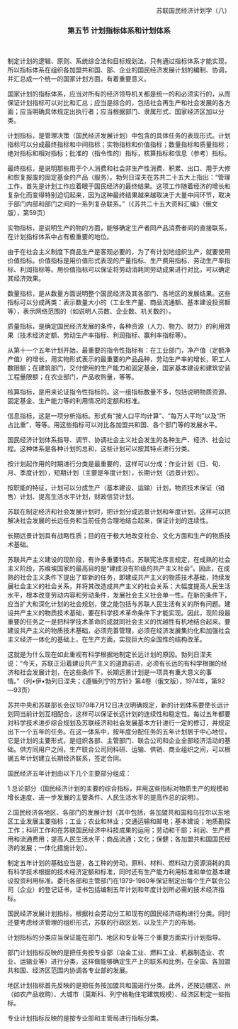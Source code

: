 <p align="right">苏联国民经济计划学（八）

### <p align="center">第五节 计划指标体系和计划体系

 

制定计划的逻辑、原则、系统综合法和目标规划法，只有通过指标体系才能实现，所以指标体系在组织各加盟共和国、部、企业的国民经济发展计划的编制、协调，并汇总成一个统一的国家计划方面，有着重要意义。

国家计划的指标体系，应当对所有的经济领导机关都是统一的和必须实行的，从而保证计划指标可以对比和汇总；应当是综合的，包括社会再生产和社会发展的各方面；应当明确具体规定出执行者；应当根据部门、隶属形式、国家经济区加以分类。

计划指标，是管理决策（国民经济发展计划）中包含的具体任务的表现形式。计划指标可以分成最终指标和中间指标；实物指标和价值指标；数量指标和质量指标；绝对指标和相对指标；批准的（指令性的）指标，核算指标和信息（参考）指标。

最终指标，是说明那些用于个人消费和社会非生产性消费、积累、出口、用于大修和恢复报废的固定基金的产品（服务）。勃列日涅夫在苏共二十五大上指出：“管理工作，首先是计划工作应着眼于国民经济的最终结果。这项工作随着经济的增长和复杂化而变得特别迫切起来，因为这种最终结果越来越取决于大量中间环节，取决于部门内部和部门之间的一系列复杂联系。”（《苏共二十五大资料汇编》（俄文版），第59页）

实物指标，是说明生产的物的方面，能够确定生产者同产品消费者间的直接联系，在计划指标体系中占有极重要的地位。

由于在社会主义制度下商品生产是客观必要的，为了有计划地组织生产，就要使用价值指标。价值指标是用价值形式表现的产量指标、生产费用指标、劳动生产率指标、利润指标等。用价值指标可以保证将劳动消耗同劳动成果进行对比，可以确定其经济效果。

数量指标，是从数量方面说明整个国民经济及其各部门、各地区的发展结果。这些指标可以分成两类：表示数量大小的（工业生产量、商品流通额、基本建设投资额等），表示网络范围的（如说明人员数、企业数、机关数的）。

质量指标，是确定国民经济发展的条件，各种资源（人力、物力、财力）的利用效果（技术经济定额、劳动生产率指标、利润指标、赢利率指标等）。

从第十一个五年计划开始，最重要的指令性指标有：在工业部门，净产值（定额净产值）的增长，用实物形式表示的最重要的产品品种，劳动生产率的增长，职工人数限额；在建筑部门，交付使用的生产能力和固定基金，国家基本建设和建筑安装工程量限额；在农业部门，产品收购量，等等。

核算指标，是用来论证指令性指标的。这一组指标数量不多，包括说明物质资源、固定基金、生产能力等的利用情况的定额和标准。

信息指标，这是一项分析指标。形式有“按人口平均计算”、“每万人平均”以及“所占比重”，等等。用这些指标可以对比各加盟共和国、各个部门等的发展水平。

国民经济计划体系指导、调节、协调社会主义社会发生的各种生产、经济、社会过程。这种体系是各种计划的总和，这些计划可以按其特点进行分类。

按计划起作用的时期进行分类是最重要的，这样可以分成：作业计划《日、旬、月、季度计划），短期计划（主要是年度计划），长期计划（远景计划）。

按职能的特征，计划可以分成生产（基本建设、运输）计划，物资技术保证（销售）计划、提高生活水平计划，财政信贷计划。

苏联在制定经济和社会发展计划时，把计划分成远景计划和年度计划，这样可以把解决社会发展的长远任务和当前任务合理地结合起来，保证计划的连续性。

长期远景计划具有战略性质；目的在于极大地改变社会、文化方面和生产的物质技术基础。

苏联共产主义建设的现阶段，有许多重要特点。苏联宪法序言规定，在成熟的社会主义阶段，苏维埃国家的最高目的是“建成没有阶级的共产主义社会”。因此，在成熟的社会主义条件下提出了崭新的任务，即建成共产主义的物质技术基础，持续发展社会主义的社会关系，并将其改造成共产主义的社会关系；大幅度提高人民生活水平，根本改变劳动内容和劳动条件，发展社会主义社会单一性。在新的条件下，应当扩大和深化计划的社会规划，使之能包括与苏联人民生活有关的所有问题。建设共产主义的物质技术基础，要在科学技术革命条件下才能实现。因此，现阶段最重要的任务之一是把科学技术革命的成就同社会主义的优越性有机地结合起来。要建设共产主义的物质技术基础，必须完善管理，必须在经济发展集约化和加强社会主义经济一体化的基础上，在生产方面，实现巨大的全国性的结构改革。

这就是为什么现在如此重视有科学根据地制定长远计划的原因。勃列日涅夫说：“今天，苏联正沿着建设共产主义的道路前进，必须有长远的有科学根据的经济和社会发展计划，在这些条件下，长期远景计划是一项具有重大意义的事情。”（列•伊•勃列日涅夫；《遵循列宁的方针》第4卷（俄文版），1974年，第92—93页）

苏共中央和苏联部长会议1979年7月12日决议明确规定，新的计划体系要使长远计划同当前计划互相配合，这样可以保证长远计划的连续性和稳定性。每过五年都要对科学技术进步综合规划及苏联经济和社会发展基本方针进行一定的修订，并规定出下一个五年的任务。在这一体系中，按年度分配任务的五年计划居于中心地位，它是计划的主要形式，是组织各部、主管部门、联合公司和企业全部经济活动的基础。供方同用户之间，生产联合公司同科研、运输、供销、商业组织之间，可以根据五年计划建立长期经济联系，签定合同。

国民经济五年计划由以下几个主要部分组成：

1.总论部分（国民经济计划的主要的综合指标，并用这些指标对物质生产的规模和增长速度、进一步发展的主要条件、人民生活水平的提高作总的说明）。

2.国民经济各地区、各部门的发展计划（其中包括，各加盟共和国和乌拉尔以东地区工业发展主要指标；工业；农业和林业；交通运输和邮电；基本建设；地质勘探工作；科研工作和在苏联国民经济中科技成果的运用；劳动和干部；利润、生产费用和流通费用；提高人民生活水平；商品流通；文化；保健；各加盟共和国国民经济的发展；一体化措施计划）。

制定五年计划的基础应当是，各工种的劳动，原料、材料、燃料动力资源消耗的具有科学技术根据的技术经济定额和标准，同时还有生产能力利用标准和单位基本建设投资利用标准。委托各部和主管部门在1979-1980年保证制定出每个生产联合公司（企业）的登记证书，证书包括编制五年计划和年度计划所必需的技术经济指标。

国民经济发展计划指标，根据社会劳动分工和现有的国民经济结构进行分类。同时还要考虑经济管理的组织形式，苏联的行政区划，以及生产力的布局。

计划指标的分类应当保证能在部门、地区和专业等三个重要方面实行计划指导。

部门计划指标反映的是把任务按专业部（冶金工业、燃料工业、机器制造业、农业、运输业等）进行分类，这样做能够确定生产上的联系和比例，在全国、各加盟共和国、经济区范围内协调各专业部的发展。

地区计划指标首先反映的是把任务按加盟共和国进行分类。此外，还按边疆区、州（如农产品收购）、大城市（莫斯科、列宁格勒住宅建筑规模）、经济区制定一些指标。

专业计划指标反映的是按专业部和主管局进行指标分类。